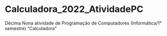 # Calculadora_2022_AtividadePC
Décima Nona atividade de Programação de Computadores (Informática/1° semestre) "Calculadora"
